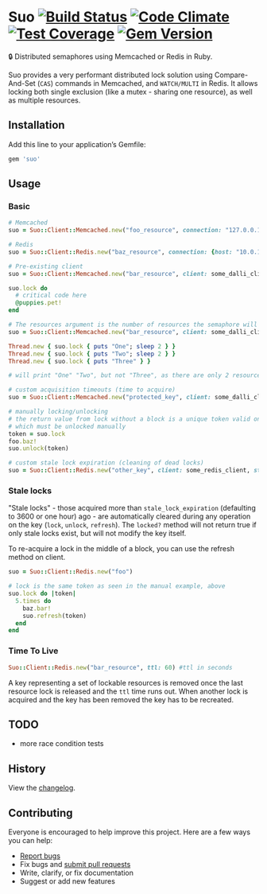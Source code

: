 # Suo [![Build Status](https://travis-ci.org/nickelser/suo.svg?branch=master)](https://travis-ci.org/nickelser/suo) [![Code Climate](https://codeclimate.com/github/nickelser/suo/badges/gpa.svg)](https://codeclimate.com/github/nickelser/suo) [![Test Coverage](https://codeclimate.com/github/nickelser/suo/badges/coverage.svg)](https://codeclimate.com/github/nickelser/suo) [![Gem Version](https://badge.fury.io/rb/suo.svg)](http://badge.fury.io/rb/suo)

:lock: Distributed semaphores using Memcached or Redis in Ruby.

Suo provides a very performant distributed lock solution using Compare-And-Set (`CAS`) commands in Memcached, and `WATCH/MULTI` in Redis. It allows locking both single exclusion (like a mutex - sharing one resource), as well as multiple resources.

## Installation

Add this line to your application’s Gemfile:

```ruby
gem 'suo'
```

## Usage

### Basic

```ruby
# Memcached
suo = Suo::Client::Memcached.new("foo_resource", connection: "127.0.0.1:11211")

# Redis
suo = Suo::Client::Redis.new("baz_resource", connection: {host: "10.0.1.1"})

# Pre-existing client
suo = Suo::Client::Memcached.new("bar_resource", client: some_dalli_client)

suo.lock do
  # critical code here
  @puppies.pet!
end

# The resources argument is the number of resources the semaphore will allow to lock (defaulting to one - a mutex)
suo = Suo::Client::Memcached.new("bar_resource", client: some_dalli_client, resources: 2)

Thread.new { suo.lock { puts "One"; sleep 2 } }
Thread.new { suo.lock { puts "Two"; sleep 2 } }
Thread.new { suo.lock { puts "Three" } }

# will print "One" "Two", but not "Three", as there are only 2 resources

# custom acquisition timeouts (time to acquire)
suo = Suo::Client::Memcached.new("protected_key", client: some_dalli_client, acquisition_timeout: 1) # in seconds

# manually locking/unlocking
# the return value from lock without a block is a unique token valid only for the current lock
# which must be unlocked manually
token = suo.lock
foo.baz!
suo.unlock(token)

# custom stale lock expiration (cleaning of dead locks)
suo = Suo::Client::Redis.new("other_key", client: some_redis_client, stale_lock_expiration: 60*5)
```

### Stale locks

"Stale locks" - those acquired more than `stale_lock_expiration` (defaulting to 3600 or one hour) ago - are automatically cleared during any operation on the key (`lock`, `unlock`, `refresh`). The `locked?` method will not return true if only stale locks exist, but will not modify the key itself.

To re-acquire a lock in the middle of a block, you can use the refresh method on client.

```ruby
suo = Suo::Client::Redis.new("foo")

# lock is the same token as seen in the manual example, above
suo.lock do |token|
  5.times do
    baz.bar!
    suo.refresh(token)
  end
end
```

### Time To Live

```ruby
Suo::Client::Redis.new("bar_resource", ttl: 60) #ttl in seconds
```

A key representing a set of lockable resources is removed once the last resource lock is released and the `ttl` time runs out. When another lock is acquired and the key has been removed the key has to be recreated.


## TODO
 - more race condition tests

## History

View the [changelog](https://github.com/nickelser/suo/blob/master/CHANGELOG.md).

## Contributing

Everyone is encouraged to help improve this project. Here are a few ways you can help:

- [Report bugs](https://github.com/nickelser/suo/issues)
- Fix bugs and [submit pull requests](https://github.com/nickelser/suo/pulls)
- Write, clarify, or fix documentation
- Suggest or add new features
